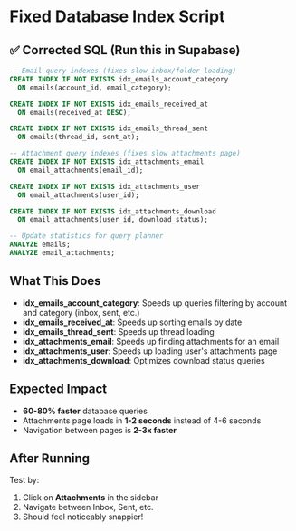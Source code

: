 # Fixed Database Index Script

## ✅ Corrected SQL (Run this in Supabase)

```sql
-- Email query indexes (fixes slow inbox/folder loading)
CREATE INDEX IF NOT EXISTS idx_emails_account_category
  ON emails(account_id, email_category);

CREATE INDEX IF NOT EXISTS idx_emails_received_at
  ON emails(received_at DESC);

CREATE INDEX IF NOT EXISTS idx_emails_thread_sent
  ON emails(thread_id, sent_at);

-- Attachment query indexes (fixes slow attachments page)
CREATE INDEX IF NOT EXISTS idx_attachments_email
  ON email_attachments(email_id);

CREATE INDEX IF NOT EXISTS idx_attachments_user
  ON email_attachments(user_id);

CREATE INDEX IF NOT EXISTS idx_attachments_download
  ON email_attachments(user_id, download_status);

-- Update statistics for query planner
ANALYZE emails;
ANALYZE email_attachments;
```

## What This Does

- **idx_emails_account_category**: Speeds up queries filtering by account and category (inbox, sent, etc.)
- **idx_emails_received_at**: Speeds up sorting emails by date
- **idx_emails_thread_sent**: Speeds up thread loading
- **idx_attachments_email**: Speeds up finding attachments for an email
- **idx_attachments_user**: Speeds up loading user's attachments page
- **idx_attachments_download**: Optimizes download status queries

## Expected Impact

- **60-80% faster** database queries
- Attachments page loads in **1-2 seconds** instead of 4-6 seconds
- Navigation between pages is **2-3x faster**

## After Running

Test by:

1. Click on **Attachments** in the sidebar
2. Navigate between Inbox, Sent, etc.
3. Should feel noticeably snappier!
